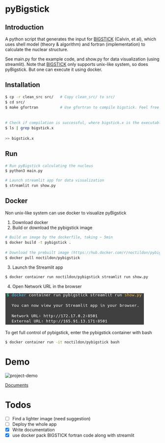 # pyBigstick

## Introduction
A python script that generates the input for [BIGSTICK](https://github.com/cwjsdsu/BigstickPublick) (Calvin, et al), which uses shell model (theory & algorithm) and fortran (implementation) to calculate the nuclear structure.

See main.py for the example code, and show.py for data visualization (using streamlit).
Note that [BIGSTICK](https://github.com/cwjsdsu/BigstickPublick) only supports unix-like system, so does pyBigstick.
But one can execute it using docker.

## Installation
```sh
$ cp -r clean_src src/   # Copy clean_src/ to src/
$ cd src/
$ make gfortran          # Use gfortran to compile bigstick. Feel free to use any other fortran compiler


# Check if compilation is successful, where bigstick.x is the executable
$ ls | grep bigstick.x

>> bigstick.x
```


## Run
```python
# Run pyBigstick calculating the nucleus
$ python3 main.py
```

```python
# Launch streamlit app for data visualization
$ streamlit run show.py
```


## Docker
Non unix-like system can use docker to visualize pyBigstick

1. Download docker
2. Build or download the pybigstick image

```sh
# Build an image by the dockerfile, taking ~ 5min
$ docker build -t pybigstick .

# Download the prebuilt image (https://hub.docker.com/r/noctildon/pybigstick)
$ docker pull noctildon/pybigstick
```

3. Launch the Streamlit app
```sh
$ docker container run noctildon/pybigstick streamlit run show.py
```
4. Open Network URL in the browser

![docker_pybigstick](./assets/docker_pybigstick.png)


To get full control of pybigstick, enter the pybigstick container with bash
```sh
$ docker container run -it noctildon/pybigstick bash
```


# Demo
![project-demo](./assets/project-demo.gif)



<a title="Documents" href="https://github.com/noctildon/pyBigstick/blob/master/docs/content.md" target="_blank">Documents</a>


# Todos
- [ ] Find a lighter image (need suggestion)
- [ ] Deploy the whole app
- [x] Write documentation
- [x] use docker pack BIGSTICK fortran code along with streamlit